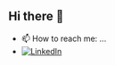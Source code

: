 ## Hi there 👋

- 📫 How to reach me: ...
- [![LinkedIn](https://img.shields.io/badge/LinkedIn-0077B5?style=for-the-badge&logo=linkedin&logoColor=white)](https://[www.linkedin.com/in/tu-usuario/](https://co.linkedin.com/in/gabriela-alejandra-valencia-zu%C3%B1iga-b93997240))


